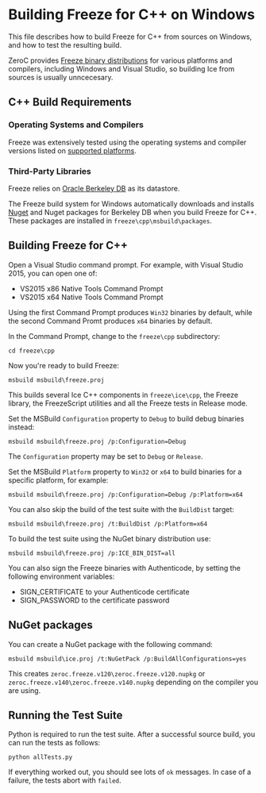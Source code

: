 # Building Freeze for C++ on Windows

This file describes how to build Freeze for C++ from sources on Windows, and
how to test the resulting build.

ZeroC provides [Freeze binary distributions][1] for various platforms and
compilers, including Windows and Visual Studio, so building Ice from sources
is usually unncecesary.

## C++ Build Requirements

### Operating Systems and Compilers

Freeze was extensively tested using the operating systems and compiler versions
listed on [supported platforms][2].

### Third-Party Libraries

Freeze relies on [Oracle Berkeley DB][3] as its datastore.

The Freeze build system for Windows automatically downloads and installs
[Nuget][3] and Nuget packages for Berkeley DB when you build Freeze for C++.
These packages are installed in `freeze\cpp\msbuild\packages`.

## Building Freeze for C++

Open a Visual Studio command prompt. For example, with Visual Studio 2015, you
can open one of:

- VS2015 x86 Native Tools Command Prompt
- VS2015 x64 Native Tools Command Prompt

Using the first Command Prompt produces `Win32` binaries by default, while
the second Command Promt produces `x64` binaries by default.

In the Command Prompt, change to the `freeze\cpp` subdirectory:

```
cd freeze\cpp
```

Now you're ready to build Freeze:

```
msbuild msbuild\freeze.proj
```

This builds several Ice C++ components in `freeze\ice\cpp`, the Freeze
library, the FreezeScript utilities and all the Freeze tests in Release
mode.

Set the MSBuild `Configuration` property to `Debug` to build debug binaries
instead:

```
msbuild msbuild\freeze.proj /p:Configuration=Debug
```

The `Configuration` property may be set to `Debug` or `Release`.

Set the MSBuild `Platform` property to `Win32` or `x64` to build binaries
for a specific platform, for example:

```
msbuild msbuild\freeze.proj /p:Configuration=Debug /p:Platform=x64
```

You can also skip the build of the test suite with the `BuildDist` target:

```
msbuild msbuild\freeze.proj /t:BuildDist /p:Platform=x64
```

To build the test suite using the NuGet binary distribution use:

```
msbuild msbuild\freeze.proj /p:ICE_BIN_DIST=all
```

You can also sign the Freeze binaries with Authenticode, by setting the following
environment variables:

 - SIGN_CERTIFICATE to your Authenticode certificate
 - SIGN_PASSWORD to the certificate password

## NuGet packages

You can create a NuGet package with the following command:

```
msbuild msbuild\ice.proj /t:NuGetPack /p:BuildAllConfigurations=yes
```

This creates `zeroc.freeze.v120\zeroc.freeze.v120.nupkg` or
`zeroc.freeze.v140\zeroc.freeze.v140.nupkg` depending on the compiler you are
using.

## Running the Test Suite

Python is required to run the test suite. After a successful source build, you
can run the tests as follows:

```
python allTests.py
```

If everything worked out, you should see lots of `ok` messages. In case of a
failure, the tests abort with `failed`.

[1]: https://zeroc.com/distributions/freeze
[2]: https://doc.zeroc.com/display/Freeze37/Supported+Platforms+for+Freeze+3.7.0
[3]: http://www.oracle.com/us/products/database/berkeley-db/overview/index.htm
[4]: https://www.nuget.org
